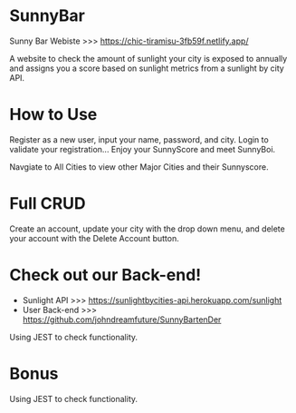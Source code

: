 # SunnyBar
Sunny Bar Webiste >>> https://chic-tiramisu-3fb59f.netlify.app/

A website to check the amount of sunlight your city is exposed to annually and assigns you a score based on sunlight metrics from a sunlight by city API.

# How to Use

Register as a new user, input your name, password, and city. Login to validate your registration... Enjoy your SunnyScore and meet SunnyBoi.

Navgiate to All Cities to view other Major Cities and their Sunnyscore.

# Full CRUD

Create an account, update your city with the drop down menu, and delete your account with the Delete Account button.

# Check out our Back-end!
- Sunlight API >>> https://sunlightbycities-api.herokuapp.com/sunlight
- User Back-end >>> https://github.com/johndreamfuture/SunnyBartenDer

Using JEST to check functionality.


# Bonus
Using JEST to check functionality.

